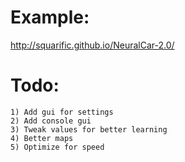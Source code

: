 Example:
========

http://squarific.github.io/NeuralCar-2.0/

Todo:
=====

	1) Add gui for settings
	2) Add console gui
	3) Tweak values for better learning
	4) Better maps
	5) Optimize for speed